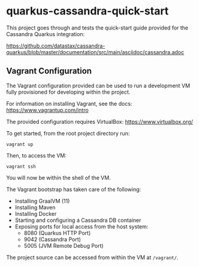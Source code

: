 # quarkus-cassandra-quick-start

This project goes through and tests the quick-start guide provided for the Cassandra Quarkus integration:

https://github.com/datastax/cassandra-quarkus/blob/master/documentation/src/main/asciidoc/cassandra.adoc

## Vagrant Configuration

The Vagrant configuration provided can be used to run a development VM fully provisioned for developing within the project.

For information on installing Vagrant, see the docs:  https://www.vagrantup.com/intro

The provided configuration requires VirtualBox:  https://www.virtualbox.org/

To get started, from the root project directory run:

```
vagrant up
```

Then, to access the VM:

```
vagrant ssh
```

You will now be within the shell of the VM.

The Vagrant bootstrap has taken care of the following:

* Installing GraalVM (11)
* Installing Maven
* Installing Docker
* Starting and configuring a Cassandra DB container
* Exposing ports for local access from the host system:
  * 8080 (Quarkus HTTP Port)
  * 9042 (Cassandra Port)
  * 5005 (JVM Remote Debug Port)
    
The project source can be accessed from within the VM at `/vagrant/`.